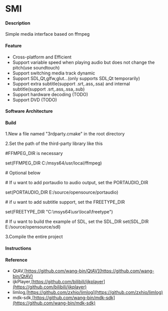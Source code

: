 # SMI

#### Description

Simple media interface based on ffmpeg

#### Feature

- Cross-platform and Efficient
- Support variable speed when playing audio but does not change the pitch(use soundtouch)
- Support switching media track dynamic
- Support SDL,Qt,glfw,glut...(only supports SDL,Qt temporarily)
- Support extra subtitle(support .srt,.ass,.ssa) and internal subtitle(support .srt,.ass,.ssa,.sub)
- Support hardware decoding (TODO)
- Support DVD (TODO)

#### Software Architecture


#### Build

1.New a file named "3rdparty.cmake" in the root directory

2.Set the path of the third-party library like this

\#FFMPEG_DIR is necessary

set(FFMPEG_DIR C:/msys64/usr/local/ffmpeg)

\# Optional below

\# If u want to add portaudio to audio output, set the PORTAUDIO_DIR

set(PORTAUDIO_DIR E:/source/opensource/portaudio)

\# if u want to add subtitle support, set the FREETYPE_DIR

set(FREETYPE_DIR "C:\\msys64\\usr\\local\\freetype")

\# If u want to build the example of SDL, set the SDL_DIR
set(SDL_DIR E:/source/opensource/sdl)

3.Compile the entire project

#### Instructions


#### Reference

- QtAV,[https://github.com/wang-bin/QtAV](https://github.com/wang-bin/QtAV)
- ijkPlayer,[https://github.com/bilibili/ijkplayer](https://github.com/bilibili/ijkplayer)
- limlog,[https://github.com/zxhio/limlog](https://github.com/zxhio/limlog)
- mdk-sdk,[https://github.com/wang-bin/mdk-sdk](https://github.com/wang-bin/mdk-sdk)
